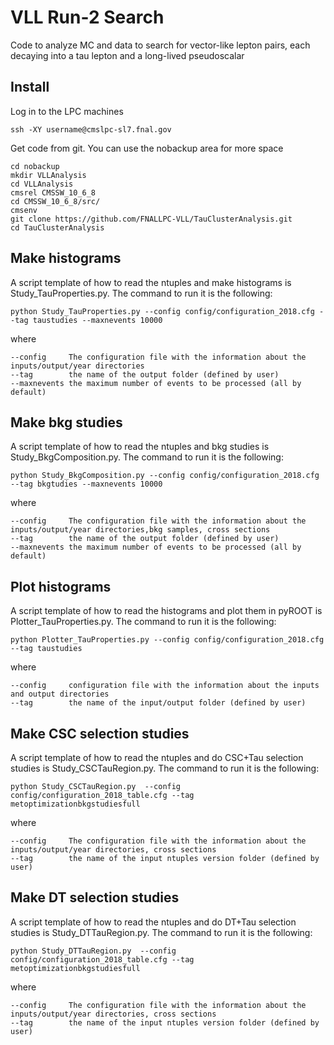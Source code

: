 # VLL Run-2 Search
Code to analyze MC and data to search for vector-like lepton pairs, each decaying into a tau lepton and a long-lived pseudoscalar

## Install

Log in to the LPC machines
```
ssh -XY username@cmslpc-sl7.fnal.gov
```

Get code from git. You can use the nobackup area for more space
````
cd nobackup
mkdir VLLAnalysis
cd VLLAnalysis
cmsrel CMSSW_10_6_8
cd CMSSW_10_6_8/src/
cmsenv
git clone https://github.com/FNALLPC-VLL/TauClusterAnalysis.git
cd TauClusterAnalysis 
````

## Make histograms

A script template of how to read the ntuples and make histograms is Study_TauProperties.py. The command to run it is the following: 
````
python Study_TauProperties.py --config config/configuration_2018.cfg --tag taustudies --maxnevents 10000
````
where 
````
--config     The configuration file with the information about the inputs/output/year directories
--tag        the name of the output folder (defined by user)
--maxnevents the maximum number of events to be processed (all by default)
````

## Make bkg studies
A script template of how to read the ntuples and bkg studies is Study_BkgComposition.py. The command to run it is the following: 
````
python Study_BkgComposition.py --config config/configuration_2018.cfg --tag bkgtudies --maxnevents 10000
````
where 
````
--config     The configuration file with the information about the inputs/output/year directories,bkg samples, cross sections
--tag        the name of the output folder (defined by user)
--maxnevents the maximum number of events to be processed (all by default)
````

## Plot histograms

A script template of how to read the histograms and plot them in pyROOT is Plotter_TauProperties.py. The command to run it is the following: 
````
python Plotter_TauProperties.py --config config/configuration_2018.cfg --tag taustudies
````
where 
````
--config     configuration file with the information about the inputs and output directories
--tag        the name of the input/output folder (defined by user)
````

## Make CSC selection studies
A script template of how to read the ntuples and do CSC+Tau selection studies is Study_CSCTauRegion.py. The command to run it is the following:
````
python Study_CSCTauRegion.py  --config config/configuration_2018_table.cfg --tag metoptimizationbkgstudiesfull
````
where
````
--config     The configuration file with the information about the inputs/output/year directories, cross sections
--tag        the name of the input ntuples version folder (defined by user)
````

## Make DT selection studies
A script template of how to read the ntuples and do DT+Tau selection studies is Study_DTTauRegion.py. The command to run it is the following:
````
python Study_DTTauRegion.py  --config config/configuration_2018_table.cfg --tag metoptimizationbkgstudiesfull
````
where
````
--config     The configuration file with the information about the inputs/output/year directories, cross sections
--tag        the name of the input ntuples version folder (defined by user)
````
